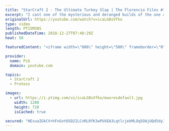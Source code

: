 ```yaml
---
title: "StarCraft 2 - The Ultimate Turkey Slap | The Florencio Files #19"
excerpt: "I cast one of the mysterious and deranged builds of the one and only Florencio, the dude that invented the proxy nexus recall rush  -- Watch live at https://www.twitch.tv/x5_pig"
originalUrl: https://youtube.com/watch?v=icaLG8sVfko
type: video
length: PT15M30S
publishedDateTime: 2018-12-27T07:48:29Z
heat: 50

featuredContent: "<iframe width=\"800\" height=\"500\" frameborder=\"0\" src=\"https://www.youtube.com/embed/icaLG8sVfko\" allow=\"accelerometer; autoplay; encrypted-media; gyroscope; picture-in-picture\" allowfullscreen></iframe>"

provider:
  name: PiG
  domain: youtube.com

topics:
  - StarCraft 2
  - Protoss

images:
  - url: https://i.ytimg.com/vi/icaLG8sVfko/maxresdefault.jpg
    width: 1280
    height: 720
    isCached: true

secured: "HEsuaIGkCV+hFnGntOSD2ILCnRLRfK3wPUVEA3LqtlcjekMLOq5OAjUQd5dyIKpX9noZErVvJ6U2l7o+ZLINars/H8Lhaw95yrdjw+qGTEVpQkhqUYH+XTJOrsL6TYYhZgT1dS+8CdIuwq17u30itQDewwFwYyIdQ43rLbmqQxh0QSk+GFFqbN7gIP+4Q33JrrK72PyPY5JQJ9l8cQlU+qKbYIOZIy+v9lUM1YQWeJ7UYz2t6pLBAt+z+VDAIaOQmEluZ3lkwkq2Y62k5YekStamlJ/Te+G/ZcLbr3Rv5vFnDEI+xapBV36mc6UDhULCwmYroMYI273OGEX1ZgS1i5bDoMw2PgEKX3ghYqBjOXgu8v0XduOOoHxWCAYr9VSUbDGtYVVMcqBT28nf4mcbsqoCFczBFdBgcVIyJaV6MFQ=;8yMP7lDK7QAldxR+Mg0DuQ=="
---
```


